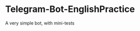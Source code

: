 <div align="center">
<img src="">
  
</div>

# Telegram-Bot-EnglishPractice
A very simple bot, with mini-tests
